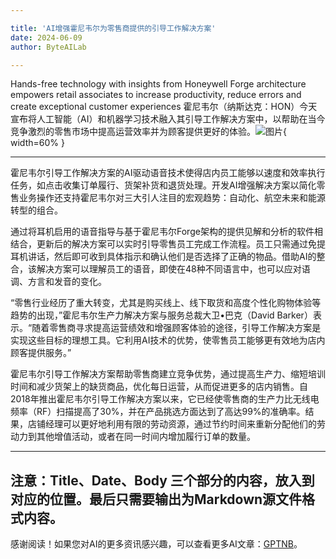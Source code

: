 ```yaml
---

title: 'AI增强霍尼韦尔为零售商提供的引导工作解决方案'
date: 2024-06-09
author: ByteAILab

---
```


Hands-free technology with insights from Honeywell Forge architecture empowers retail associates to increase productivity, reduce errors and create exceptional customer experiences
霍尼韦尔（纳斯达克：HON）今天宣布将人工智能（AI）和机器学习技术融入其引导工作解决方案中，以帮助在当今竞争激烈的零售市场中提高运营效率并为顾客提供更好的体验。![图片](https://ai-techpark.com/wp-content/uploads/2024/06/AI-Enhances-960x540.jpg){ width=60% }

---
霍尼韦尔引导工作解决方案的AI驱动语音技术使得店内员工能够以速度和效率执行任务，如点击收集订单履行、货架补货和退货处理。开发AI增强解决方案以简化零售业务操作还支持霍尼韦尔对三大引人注目的宏观趋势：自动化、航空未来和能源转型的组合。

通过将耳机启用的语音指导与基于霍尼韦尔Forge架构的提供见解和分析的软件相结合，更新后的解决方案可以实时引导零售员工完成工作流程。员工只需通过免提耳机讲话，然后即可收到具体指示和确认他们是否选择了正确的物品。借助AI的整合，该解决方案可以理解员工的语音，即使在48种不同语言中，也可以应对语调、方言和发音的变化。

“零售行业经历了重大转变，尤其是购买线上、线下取货和高度个性化购物体验等趋势的出现，”霍尼韦尔生产力解决方案与服务总裁大卫•巴克（David Barker）表示。“随着零售商寻求提高运营绩效和增强顾客体验的途径，引导工作解决方案是实现这些目标的理想工具。它利用AI技术的优势，使零售员工能够更有效地为店内顾客提供服务。”

霍尼韦尔引导工作解决方案帮助零售商建立竞争优势，通过提高生产力、缩短培训时间和减少货架上的缺货商品，优化每日运营，从而促进更多的店内销售。自2018年推出霍尼韦尔引导工作解决方案以来，它已经使零售商的生产力比无线电频率（RF）扫描提高了30%，并在产品挑选方面达到了高达99%的准确率。结果，店铺经理可以更好地利用有限的劳动资源，通过节约时间来重新分配他们的劳动力到其他增值活动，或者在同一时间内增加履行订单的数量。

---

注意：Title、Date、Body 三个部分的内容，放入到对应的位置。最后只需要输出为Markdown源文件格式内容。
---
感谢阅读！如果您对AI的更多资讯感兴趣，可以查看更多AI文章：[GPTNB](https://gptnb.com)。